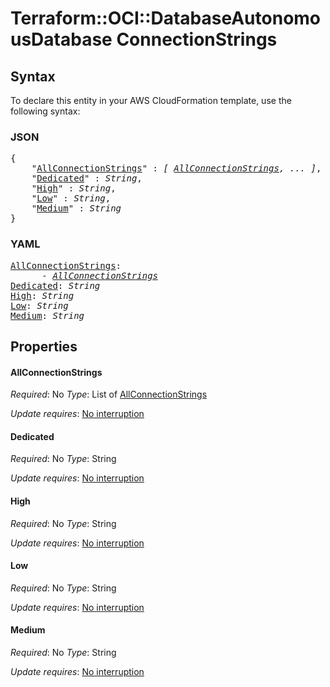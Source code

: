 # Terraform::OCI::DatabaseAutonomousDatabase ConnectionStrings

## Syntax

To declare this entity in your AWS CloudFormation template, use the following syntax:

### JSON

<pre>
{
    "<a href="#allconnectionstrings" title="AllConnectionStrings">AllConnectionStrings</a>" : <i>[ <a href="connectionstrings-allconnectionstrings.md">AllConnectionStrings</a>, ... ]</i>,
    "<a href="#dedicated" title="Dedicated">Dedicated</a>" : <i>String</i>,
    "<a href="#high" title="High">High</a>" : <i>String</i>,
    "<a href="#low" title="Low">Low</a>" : <i>String</i>,
    "<a href="#medium" title="Medium">Medium</a>" : <i>String</i>
}
</pre>

### YAML

<pre>
<a href="#allconnectionstrings" title="AllConnectionStrings">AllConnectionStrings</a>: <i>
      - <a href="connectionstrings-allconnectionstrings.md">AllConnectionStrings</a></i>
<a href="#dedicated" title="Dedicated">Dedicated</a>: <i>String</i>
<a href="#high" title="High">High</a>: <i>String</i>
<a href="#low" title="Low">Low</a>: <i>String</i>
<a href="#medium" title="Medium">Medium</a>: <i>String</i>
</pre>

## Properties

#### AllConnectionStrings

_Required_: No
_Type_: List of <a href="connectionstrings-allconnectionstrings.md">AllConnectionStrings</a>

_Update requires_: [No interruption](https://docs.aws.amazon.com/AWSCloudFormation/latest/UserGuide/using-cfn-updating-stacks-update-behaviors.html#update-no-interrupt)

#### Dedicated

_Required_: No
_Type_: String

_Update requires_: [No interruption](https://docs.aws.amazon.com/AWSCloudFormation/latest/UserGuide/using-cfn-updating-stacks-update-behaviors.html#update-no-interrupt)

#### High

_Required_: No
_Type_: String

_Update requires_: [No interruption](https://docs.aws.amazon.com/AWSCloudFormation/latest/UserGuide/using-cfn-updating-stacks-update-behaviors.html#update-no-interrupt)

#### Low

_Required_: No
_Type_: String

_Update requires_: [No interruption](https://docs.aws.amazon.com/AWSCloudFormation/latest/UserGuide/using-cfn-updating-stacks-update-behaviors.html#update-no-interrupt)

#### Medium

_Required_: No
_Type_: String

_Update requires_: [No interruption](https://docs.aws.amazon.com/AWSCloudFormation/latest/UserGuide/using-cfn-updating-stacks-update-behaviors.html#update-no-interrupt)

